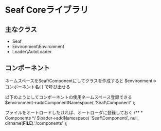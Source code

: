 Seaf Coreライブラリ
==================

主なクラス
------------------
* Seaf
* Environment\Environment
* Loader\AutoLoader

コンポーネント
-----------------
ネームスペースをSeaf\\Componentにしてクラスを作成すると
	$environment->コンポーネント名( ) で呼び出せる

以下のようにしてコンポーネントの使用ネームスペース登録できる
	$environment->addComponentNamespace( 'Seaf\\Component' );

ファイルをオートロードしたければ、オートローダに登録しておく
	/**
	 * Components
	 */
	$loader->addNamespace(
		'Seaf\\Component\\',
		null,
		dirname(__FILE__).'/components'
	);
